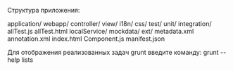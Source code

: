 Cтруктура приложения:

application/
	webapp/
		controller/
		view/
		i18n/
		css/
		test/
			unit/
			integration/
			allTest.js
			allTest.html
		localService/
			mockdata/
			ext/
			metadata.xml
			annotation.xml
		index.html
		Component.js
		manifest.json

Для отображения реализованных задач grunt введите команду:
grunt --help lists
